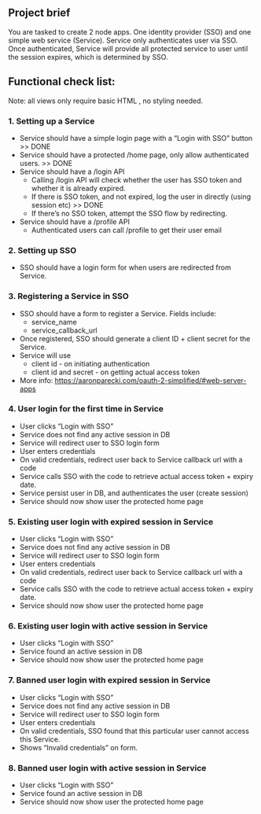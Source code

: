 ## Project brief

You are tasked to create 2 node apps. One identity provider (SSO) and one simple web service (Service). Service only authenticates user via SSO. Once authenticated, Service will provide all protected service to user until the session expires, which is determined by SSO.

## Functional check list:

Note: all views only require basic HTML , no styling needed.

### 1. Setting up a Service
- Service should have a simple login page with a “Login with SSO” button                              >> DONE
- Service should have a protected /home page, only allow authenticated users.                         >> DONE
- Service should have a /login API
  - Calling /login API will check whether the user has SSO token and whether it is already expired.
  - If there is SSO token, and not expired, log the user in directly (using session etc)              >> DONE
  - If there’s no SSO token, attempt the SSO flow by redirecting.
- Service should have a /profile API
  - Authenticated users can call /profile to get their user email
  
### 2. Setting up SSO
- SSO should have a login form for when users are redirected from Service.

### 3. Registering a Service in SSO
- SSO should have a form to register a Service. Fields include:
  - service_name
  - service_callback_url
- Once registered, SSO should generate a client ID + client secret for the Service.
- Service will use
  - client id - on initiating authentication
  - client id and secret - on getting actual access token
- More info: https://aaronparecki.com/oauth-2-simplified/#web-server-apps

### 4. User login for the first time in Service
- User clicks “Login with SSO”
- Service does not find any active session in DB
- Service will redirect user to SSO login form
- User enters credentials
- On valid credentials, redirect user back to Service callback url with a code
- Service calls SSO with the code to retrieve actual access token + expiry date.
- Service persist user in DB, and authenticates the user (create session)
- Service should now show user the protected home page

### 5. Existing user login with expired session in Service
- User clicks “Login with SSO”
- Service does not find any active session in DB
- Service will redirect user to SSO login form
- User enters credentials
- On valid credentials, redirect user back to Service callback url with a code
- Service calls SSO with the code to retrieve actual access token + expiry date.
- Service should now show user the protected home page

### 6. Existing user login with active session in Service
- User clicks “Login with SSO”
- Service found an active session in DB
- Service should now show user the protected home page

### 7. Banned user login with expired session in Service
- User clicks “Login with SSO”
- Service does not find any active session in DB
- Service will redirect user to SSO login form
- User enters credentials
- On valid credentials, SSO found that this particular user cannot access this Service.
- Shows “Invalid credentials” on form.

### 8. Banned user login with active session in Service
- User clicks “Login with SSO”
- Service found an active session in DB
- Service should now show user the protected home page
